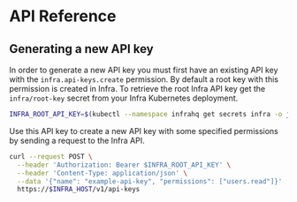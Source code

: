 # API Reference

## Generating a new API key

In order to generate a new API key you must first have an existing API key with the `infra.api-keys.create` permission. By default a root key with this permission is created in Infra. To retrieve the root Infra API key get the `infra/root-key` secret from your Infra Kubernetes deployment.

```bash
INFRA_ROOT_API_KEY=$(kubectl --namespace infrahq get secrets infra -o jsonpath='{.data.root-key}' | base64 --decode)
```

Use this API key to create a new API key with some specified permissions by sending a request to the Infra API.

```bash
curl --request POST \
  --header 'Authorization: Bearer $INFRA_ROOT_API_KEY' \
  --header 'Content-Type: application/json' \
  --data '{"name": "example-api-key", "permissions": ["users.read"]}'
  https://$INFRA_HOST/v1/api-keys
```
